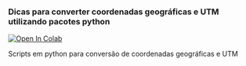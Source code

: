### Dicas para converter coordenadas geográficas e UTM utilizando pacotes python
[![Open In Colab](https://colab.research.google.com/assets/colab-badge.svg)](https://colab.research.google.com/github/googlecolab/colabtools/blob/master/notebooks/colab-github-demo.ipynb)

Scripts em python para conversão de coordenadas geográficas e UTM

